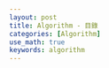 ```yaml
---
layout: post
title: Algorithm - 目錄
categories: [Algorithm]
use_math: true
keywords: algorithm
---
```

